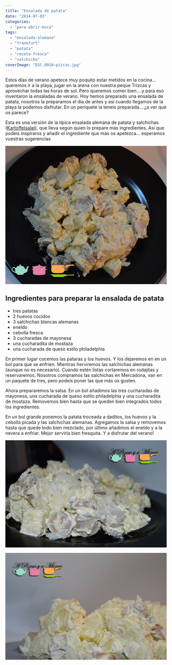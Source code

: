```yaml
---
title: "Ensalada de patata"
date: "2014-07-03"
categories:
  - "para-abrir-boca"
tags:
  - "ensalada-alemana"
  - "frankfurt"
  - "patata"
  - "receta-fresca"
  - "salchicha"
coverImage: "DSC_0010-pizcas.jpg"
---
```


Estos días de verano apetece muy poquito estar metidos en la cocina... queremos ir a la playa, jugar en la arena con nuestra peque Trizcas y aprovechar todas las horas de sol. Pero queremos comer bien....y para eso inventaron la ensaladas de verano. Hoy hemos preparado una ensalada de patata, nosotros la preparamos el día de antes y así cuando llegamos de la playa la podemos disfrutar. En un periquete la teneis preparada....¿a ver qué os parece?

Esta es una versión de la típica ensalada alemana de patata y salchichas ([Kartoffelsalat](http://es.wikipedia.org/wiki/Kartoffelsalat "Ensalada alemana. Kartoffelsalat")), que lleva según quien lo prepare más ingredientes. Así que podeís inspiraros y añadir el ingrediente que más os apetezca... esperamos vuestras sugerencias

![ensalada de patata](images/DSC_0027-pizcas.jpg)

## Ingredientes para preparar la ensalada de patata

- tres patatas
- 2 huevos cocidos
- 3 salchichas blancas alemanas
- eneldo
- cebolla fresca
- 3 cucharadas de mayonesa
- una cucharadita de mostaza
- una cucharada de queso estilo philadelphia

En primer lugar cocemos las pataras y los huevos. Y los dejaremos en en un bol para que se enfríen. Mientras herviremos las salchichas alemanas (aunque no es necesario). Cuando estén listas cortaremos en rodajitas y reservaremos. Nosotros compramos las salchichas en Mercadona, van en un paquete de tres, pero podeís poner las que más os gusten.

Ahora prepararemos la salsa. En un bol añadimos las tres cucharadas de mayonesa, una cucharada de queso estilo philadelphia y una cucharadita de mostaza. Removemos bien hasta que se queden bien integrados todos los ingredientes.

En un bol grande ponemos la patata troceada a daditos, los huevos y la cebolla picada y las salchichas alemanas. Agregamos la salsa y removemos hasta que quede todo bien mezclado, por último añadimos el eneldo y a la nevera a enfriar. Mejor servirla bien fresquita. Y a disfrutar del verano!

![ensalada de patata](images/DSC_0010-pizcas.jpg)

![Ensalada de patata (pizcas)](images/DSC_0032-pizcas.jpg)
